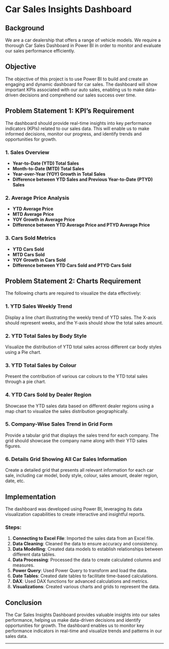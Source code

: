 # Car Sales Insights Dashboard

## Background
We are a car dealership that offers a range of vehicle models. We require a thorough Car Sales Dashboard in Power BI in order to monitor and evaluate our sales performance efficiently.

## Objective
The objective of this project is to use Power BI to build and create an engaging and dynamic dashboard for car sales. The dashboard will show important KPIs associated with our auto sales, enabling us to make data-driven decisions and comprehend our sales success over time.

## Problem Statement 1: KPI’s Requirement
The dashboard should provide real-time insights into key performance indicators (KPIs) related to our sales data. This will enable us to make informed decisions, monitor our progress, and identify trends and opportunities for growth.

### 1. Sales Overview
- **Year-to-Date (YTD) Total Sales**
- **Month-to-Date (MTD) Total Sales**
- **Year-over-Year (YOY) Growth in Total Sales**
- **Difference between YTD Sales and Previous Year-to-Date (PTYD) Sales**

### 2. Average Price Analysis
- **YTD Average Price**
- **MTD Average Price**
- **YOY Growth in Average Price**
- **Difference between YTD Average Price and PTYD Average Price**

### 3. Cars Sold Metrics
- **YTD Cars Sold**
- **MTD Cars Sold**
- **YOY Growth in Cars Sold**
- **Difference between YTD Cars Sold and PTYD Cars Sold**

## Problem Statement 2: Charts Requirement
The following charts are required to visualize the data effectively:

### 1. YTD Sales Weekly Trend
Display a line chart illustrating the weekly trend of YTD sales. The X-axis should represent weeks, and the Y-axis should show the total sales amount.

### 2. YTD Total Sales by Body Style
Visualize the distribution of YTD total sales across different car body styles using a Pie chart.

### 3. YTD Total Sales by Colour
Present the contribution of various car colours to the YTD total sales through a pie chart.

### 4. YTD Cars Sold by Dealer Region
Showcase the YTD sales data based on different dealer regions using a map chart to visualize the sales distribution geographically.

### 5. Company-Wise Sales Trend in Grid Form
Provide a tabular grid that displays the sales trend for each company. The grid should showcase the company name along with their YTD sales figures.

### 6. Details Grid Showing All Car Sales Information
Create a detailed grid that presents all relevant information for each car sale, including car model, body style, colour, sales amount, dealer region, date, etc.

## Implementation
The dashboard was developed using Power BI, leveraging its data visualization capabilities to create interactive and insightful reports.

### Steps:
1. **Connecting to Excel File**: Imported the sales data from an Excel file.
2. **Data Cleaning**: Cleaned the data to ensure accuracy and consistency.
3. **Data Modelling**: Created data models to establish relationships between different data tables.
4. **Data Processing**: Processed the data to create calculated columns and measures.
5. **Power Query**: Used Power Query to transform and load the data.
6. **Date Tables**: Created date tables to facilitate time-based calculations.
7. **DAX**: Used DAX functions for advanced calculations and metrics.
8. **Visualizations**: Created various charts and grids to represent the data.

## Conclusion
The Car Sales Insights Dashboard provides valuable insights into our sales performance, helping us make data-driven decisions and identify opportunities for growth. The dashboard enables us to monitor key performance indicators in real-time and visualize trends and patterns in our sales data.

---

